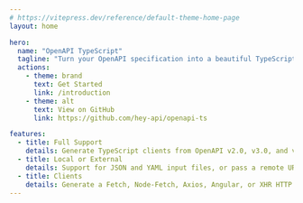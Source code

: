 ```yaml
---
# https://vitepress.dev/reference/default-theme-home-page
layout: home

hero:
  name: "OpenAPI TypeScript"
  tagline: "Turn your OpenAPI specification into a beautiful TypeScript client"
  actions:
    - theme: brand
      text: Get Started
      link: /introduction
    - theme: alt
      text: View on GitHub
      link: https://github.com/hey-api/openapi-ts

features:
  - title: Full Support
    details: Generate TypeScript clients from OpenAPI v2.0, v3.0, and v3.1 specifications.
  - title: Local or External
    details: Support for JSON and YAML input files, or pass a remote URL to your specification.
  - title: Clients
    details: Generate a Fetch, Node-Fetch, Axios, Angular, or XHR HTTP client.
---
```


